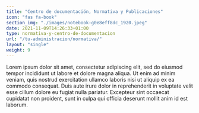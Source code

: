 ```yaml
---
title: "Centro de documentación, Normativa y Publicaciones"
icon: "fas fa-book"
section_img: "./images/notebook-g0e8eff8dc_1920.jpeg"
date: 2021-11-09T14:26:33+01:00
type: normativa-y-centro-de-documentacion
url: "/tu-administracion/normativa/"
layout: "single"
weight: 9
---
```

Lorem ipsum dolor sit amet, consectetur adipiscing elit, sed do eiusmod tempor incididunt ut labore et dolore magna aliqua. Ut enim ad minim veniam, quis nostrud exercitation ullamco laboris nisi ut aliquip ex ea commodo consequat. Duis aute irure dolor in reprehenderit in voluptate velit esse cillum dolore eu fugiat nulla pariatur. Excepteur sint occaecat cupidatat non proident, sunt in culpa qui officia deserunt mollit anim id est laborum.